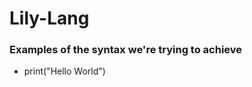 <h1>Lily-Lang</h1>
<h3>Examples of the syntax we're trying to achieve</h3>

<ul>
<li>print("Hello World")</li>
</ul>
